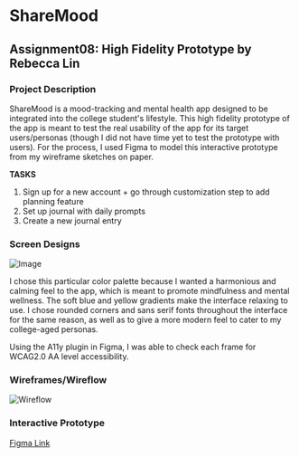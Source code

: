 # ShareMood
## Assignment08: High Fidelity Prototype by Rebecca Lin

### Project Description
ShareMood is a mood-tracking and mental health app designed to be integrated into the college student's lifestyle. This high fidelity prototype of the app is meant to test the real usability of the app for its target users/personas (though I did not have time yet to test the prototype with users). For the process, I used Figma to model this interactive prototype from my wireframe sketches on paper. 

**TASKS**
1. Sign up for a new account + go through customization step to add planning feature 
2. Set up journal with daily prompts
3. Create a new journal entry

### Screen Designs
![Image](https://i.ibb.co/kQRXhPG/Untitled-1.png)

I chose this particular color palette because I wanted a harmonious and calming feel to the app, which is meant to promote mindfulness and mental wellness. The soft blue and yellow gradients make the interface relaxing to use. I chose rounded corners and sans serif fonts throughout the interface for the same reason, as well as to give a more modern feel to cater to my college-aged personas. 

Using the A11y plugin in Figma, I was able to check each frame for WCAG2.0 AA level accessibility.

### Wireframes/Wireflow
![Wireflow](https://i.ibb.co/RyprRnd/wireflow.png)

### Interactive Prototype
[Figma Link](https://www.figma.com/proto/NpLKwa6RbxsZXrdi5GtVie/DH150_A08?node-id=2%3A516&scaling=scale-down)

